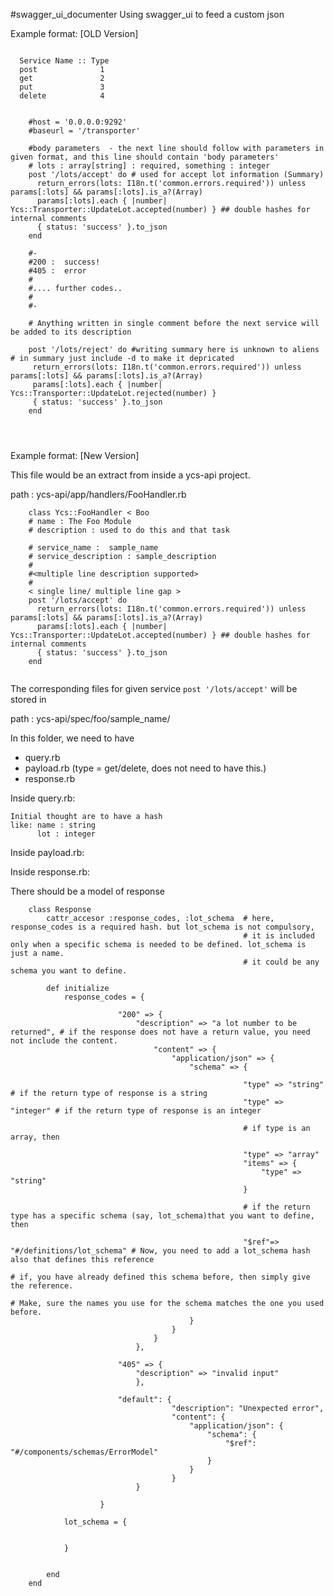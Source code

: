 #swagger_ui_documenter
Using swagger_ui to feed a custom json

Example format: [OLD Version]

```

  Service Name :: Type
  post              1
  get               2
  put               3
  delete            4


```


```
 	#host = '0.0.0.0:9292'
  	#baseurl = '/transporter'

  	#body parameters  - the next line should follow with parameters in given format, and this line should contain 'body parameters'
  	# lots : array[string] : required, something : integer
	post '/lots/accept' do # used for accept lot information (Summary)  
	  return_errors(lots: I18n.t('common.errors.required')) unless params[:lots] && params[:lots].is_a?(Array) 
	  params[:lots].each { |number| Ycs::Transporter::UpdateLot.accepted(number) } ## double hashes for internal comments
	  { status: 'success' }.to_json
	end

	#-
	#200 :  success!
	#405 :  error
	#
	#.... further codes..
	#
	#-

	# Anything written in single comment before the next service will be added to its description 

	post '/lots/reject' do #writing summary here is unknown to aliens # in summary just include -d to make it depricated
	 return_errors(lots: I18n.t('common.errors.required')) unless params[:lots] && params[:lots].is_a?(Array)
	 params[:lots].each { |number| Ycs::Transporter::UpdateLot.rejected(number) }
	 { status: 'success' }.to_json
	end




```

Example format: [New Version]

This file would be an extract from inside a ycs-api project.

path : ycs-api/app/handlers/FooHandler.rb 

```
	class Ycs::FooHandler < Boo
	# name : The Foo Module
	# description : used to do this and that task

  	# service_name :  sample_name
  	# service_description : sample_description
  	#
  	#<multiple line description supported> 
  	#
	< single line/ multiple line gap >
	post '/lots/accept' do 
	  return_errors(lots: I18n.t('common.errors.required')) unless params[:lots] && params[:lots].is_a?(Array) 
	  params[:lots].each { |number| Ycs::Transporter::UpdateLot.accepted(number) } ## double hashes for internal comments
	  { status: 'success' }.to_json
	end
	

```

The corresponding files for given service ```post '/lots/accept'``` will be stored in 

path : ycs-api/spec/foo/sample_name/ 

In this folder, we need to have 

 - query.rb
 - payload.rb  (type = get/delete, does not need to have this.) 
 - response.rb

Inside query.rb:

	Initial thought are to have a hash
	like: name : string
		  lot : integer


Inside payload.rb:

Inside response.rb:

There should be a model of response 
```
	class Response
		cattr_accesor :response_codes, :lot_schema	# here, response_codes is a required hash. but lot_schema is not compulsory, 
													# it is included only when a specific schema is needed to be defined. lot_schema is just a name. 
													# it could be any schema you want to define.

		def initialize
			response_codes = {
				
						"200" => {
							"description" => "a lot number to be returned",	# if the response does not have a return value, you need not include the content.
							    "content" => {
							      	"application/json" => {
							        	"schema" => {

							        				"type" => "string"	# if the return type of response is a string
							        				"type" => "integer"	# if the return type of response is an integer

							        				# if type is an array, then

							        				"type" => "array"
							        				"items" => {
									        			"type" => "string"
									        		}

									        		# if the return type has a specific schema (say, lot_schema)that you want to define, then 

							          				"$ref"=> "#/definitions/lot_schema"	# Now, you need to add a lot_schema hash also that defines this reference
							          													# if, you have already defined this schema before, then simply give the reference.
							          													# Make, sure the names you use for the schema matches the one you used before.
							        	}
							    	}
							    }
							},

						"405" => {
							"description" => "invalid input"
							},

						"default": {
					    			"description": "Unexpected error",
					    			"content": {
					      				"application/json": {
					        				"schema": {
					          					"$ref": "#/components/schemas/ErrorModel"
					        				}
					      				}
					    			}
		  					}
						
					}
		
			lot_schema = {


			}	


		end
	end

```










